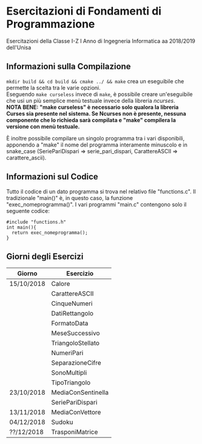# Esercitazioni di Fondamenti di Programmazione

Esercitazioni della Classe I-Z I Anno di Ingegneria Informatica aa 2018/2019 dell'Unisa

## Informazioni sulla Compilazione

`mkdir build && cd build && cmake ../ && make` crea un eseguibile che permette la scelta tra le varie opzioni.  
Eseguendo `make curseless` invece di `make`, è possibile creare un'eseguibile che usi un più semplice menù testuale invece della
libreria _ncurses_.  
**NOTA BENE: "make curseless" è necessario solo qualora la libreria Curses sia presente nel sistema. Se Ncurses non è presente,
nessuna componente che lo richieda sarà compilata e "make" compilera la versione con menù testuale.**

È inoltre possibile compilare un singolo programma tra i vari disponibili, apponendo a "make" il nome del programma interamente minuscolo e in snake_case (SeriePariDispari => serie_pari_dispari, CarattereASCII => carattere_ascii).

## Informazioni sul Codice

Tutto il codice di un dato programma si trova nel relativo file "functions.c". Il tradizionale "main()" è, in questo caso, la funzione "exec_nomeprogramma()". I vari programmi "main.c" contengono solo il seguente codice:

    #include "functions.h"
    int main(){
      return exec_nomeprogramma();
    }

## Giorni degli Esercizi

| Giorno     | Esercizio          |
| ---------- | ------------------ |
| 15/10/2018 | Calore             |
|            | CarattereASCII     |
|            | CinqueNumeri       |
|            | DatiRettangolo     |
|            | FormatoData        |
|            | MeseSuccessivo     |
|            | TriangoloStellato  |
|            | NumeriPari         |
|            | SeparazioneCifre   |
|            | SonoMultipli       |
|            | TipoTriangolo      |
| 23/10/2018 | MediaConSentinella |
|            | SeriePariDispari   |
| 13/11/2018 | MediaConVettore    |
| 04/12/2018 | Sudoku             |
| ??/12/2018 | TrasponiMatrice    |
